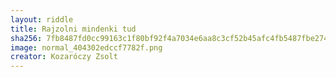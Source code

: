 ```yaml
---
layout: riddle
title: Rajzolni mindenki tud
sha256: 7fb8487fd0cc99163c1f80bf92f4a7034e6aa8c3cf52b45afc4fb5487fbe2749
image: normal_404302edccf7782f.png
creator: Kozaróczy Zsolt
---
```


